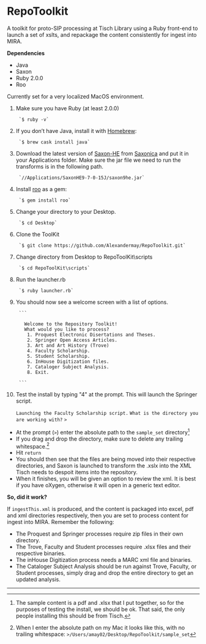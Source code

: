 # RepoToolkit
A toolkit for proto-SIP processing at Tisch Library using a Ruby front-end to launch a set of xslts, and repackage the content consistently for ingest into MIRA.

**Dependencies**
* Java
* Saxon
* Ruby 2.0.0
* Roo

Currently set for a very localized MacOS environment.

1. Make sure you have Ruby (at least 2.0.0)

        `$ ruby -v` 
 
2. If you don’t have Java, install it with [Homebrew](https://brew.sh/):

        `$ brew cask install java`

3. Download the latest version of [Saxon-HE](https://sourceforge.net/projects/saxon/files/) from [Saxonica](http://www.saxonica.com/download/opensource.xml) and put it in your Applications folder. Make sure the jar file we need to run the transforms is in the following path.

        `//Applications/SaxonHE9-7-0-15J/saxon9he.jar`

4. Install [roo](https://github.com/roo-rb/roo) as a gem:

        `$ gem install roo`
        
5. Change your directory to your Desktop.

        `$ cd Desktop`
        
6. Clone the ToolKit

        `$ git clone https://github.com/Alexandermay/RepoToolkit.git`
 
7. Change directory from Desktop to RepoToolKit\scripts

        `$ cd RepoToolKit\scripts`
        		  
8. Run the launcher.rb

        `$ ruby launcher.rb`

9. You should now see a welcome screen with a list of options.

        ```
        
          Welcome to the Repository Toolkit!
          What would you like to process?
           1. Proquest Electronic Disertations and Theses.
           2. Springer Open Access Articles.
           3. Art and Art History (Trove)
           4. Faculty Scholarship. 
           5. Student Scholarship.
           6. InHouse Digitization files.
           7. Cataloger Subject Analysis.
           8. Exit.
            
        ```        

10.   Test the install by typing "4" at the prompt.  This will launch the Springer script.

        `Launching the Faculty Scholarship script.`
        `What is the directory you are working with?`
        `>`

+   At the prompt (`>`) enter the absolute path to the `sample_set` directory[^1]
+   If you drag and drop the directory, make sure to delete any trailing whitespace.[^2] 
+   Hit `return`
+ You should then see that the files are being moved into their respective directories, and Saxon is launched to transform the .xslx into the XML Tisch needs to despoit items into the repository.
+ When it finishes, you will be given an option to review the xml.  It is best if you have oXygen, otherwise it will open in a generic text editor.

**So, did it work?**

If `ingestThis.xml` is produced, and the content is packaged into excel, pdf and xml directories respectively, then you are set to process content for ingest into MIRA.  Remember the following:
+ The Proquest and Springer processes require zip files in their own directory.
+ The Trove, Faculty and Student processes require .xlsx files and their respective binaries.
+ The inHouse Digitization process needs a MARC xml file and binaries.
+ The Cataloger Subject Analysis should be run against Trove, Faculty, or Student processes, simply drag and drop the entire directory to get an updated analysis.


---

[^1]: The sample content is a pdf and .xlsx that I put together, so for the purposes of testing the install, we should be ok. That said, the only people installing this should be from Tisch.

[^2]: When I enter the absolute path on my Mac it looks like this, with no trailing whitespace: 
            `>/Users/amay02/Desktop/RepoToolkit/sample_set`


        


